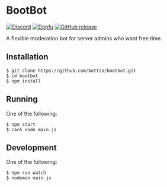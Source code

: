 # BootBot
[![Discord](https://img.shields.io/discord/490867255144611850.svg?style=flat-square)](https://discord.io/bottza)
[![Depfu](https://img.shields.io/depfu/bottza/bootbot.svg?style=flat-square)](https://depfu.com/repos/bottza/bootbot)
[![GitHub release](https://img.shields.io/github/release/bottza/bootbot.svg?style=flat-square)](https://github.com/bottza/bootbot/releases)

A flexible moderation bot for server admins who want free time.

## Installation

```
$ git clone https://github.com/bottza/bootbot.git
$ cd bootbot
$ npm install
```

## Running

One of the following:
```
$ npm start
$ cach node main.js
```

## Development

One of the following:
```
$ npm run watch
$ nodemon main.js
```
